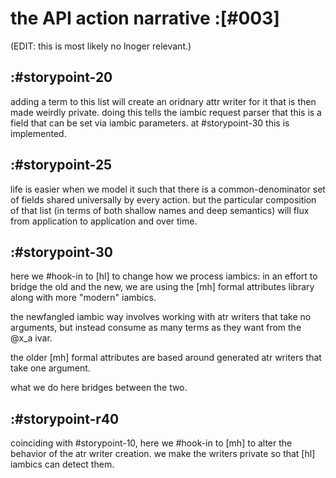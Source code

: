 # the API action narrative :[#003]

(EDIT: this is most likely no lnoger relevant.)




## :#storypoint-20

adding a term to this list will create an oridnary attr writer for it that
is then made weirdly private. doing this tells the iambic request parser that
this is a field that can be set via iambic parameters.  at #storypoint-30
this is implemented.



## :#storypoint-25

life is easier when we model it such that there is a common-denominator set
of fields shared universally by every action. but the particular composition
of that list (in terms of both shallow names and deep semantics) will flux
from application to application and over time.



## :#storypoint-30

here we #hook-in to [hl] to change how we process iambics: in an effort to
bridge the old and the new, we are using the [mh] formal attributes library
along with more "modern" iambics.

the newfangled iambic way involves working with atr writers that take no
arguments, but instead consume as many terms as they want from the @x_a ivar.

the older [mh] formal attributes are based around generated atr writers that
take one argument.

what we do here bridges between the two.



## :#storypoint-r40

coinciding with #storypoint-10, here we #hook-in to [mh] to alter the behavior
of the atr writer creation. we make the writers private so that [hl] iambics
can detect them.
